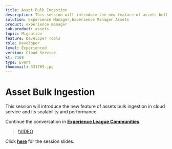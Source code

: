 ```yaml
---
title: Asset Bulk Ingestion
description: This session will introduce the new feature of assets bulk ingestion in cloud service and its scalability & performance. This session was delivered as part of Adobe Developers Live Content event.
solution: Experience Manager,Experience Manager Assets
product: experience manager
sub-product: assets
topic: Migration
feature: Developer Tools
role: Developer
level: Experienced
version: Cloud Service
kt: 7168
type: Event
thumbnail: 331769.jpg
---
```

# Asset Bulk Ingestion 

This session will introduce the new feature of assets bulk ingestion in cloud service and its scalability and performance.

Continue the conversation in **[Experience League Communities](http://adobe.ly/36Yd3v6)**.

>[!VIDEO](https://video.tv.adobe.com/v/331769/?quality=12&learn=on&hidetitle=true)

Click **[here](/help/adobe-developers-live/assets/asset-bulk-ingestion.pdf)** for the session slides.
